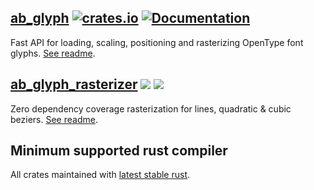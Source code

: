 ## [ab_glyph](glyph) [![crates.io](https://img.shields.io/crates/v/ab_glyph.svg)](https://crates.io/crates/ab_glyph) [![Documentation](https://docs.rs/ab_glyph/badge.svg)](https://docs.rs/ab_glyph)
Fast API for loading, scaling, positioning and rasterizing OpenType font glyphs. [See readme](glyph).

## [ab_glyph_rasterizer](rasterizer) [![](https://img.shields.io/crates/v/ab_glyph_rasterizer.svg)](https://crates.io/crates/ab_glyph_rasterizer) [![](https://docs.rs/ab_glyph_rasterizer/badge.svg)](https://docs.rs/ab_glyph_rasterizer)
Zero dependency coverage rasterization for lines, quadratic & cubic beziers.  [See readme](rasterizer).

## Minimum supported rust compiler
All crates maintained with [latest stable rust](https://gist.github.com/alexheretic/d1e98d8433b602e57f5d0a9637927e0c).
